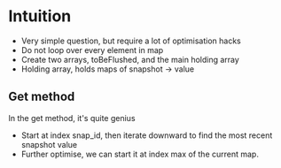 # Intuition
* Very simple question, but require a lot of optimisation hacks
* Do not loop over every element in map
* Create two arrays, toBeFlushed, and the main holding array
* Holding array, holds maps of snapshot -> value
​
## Get method
In the get method, it's quite genius
* Start at index snap_id, then iterate downward to find the most recent snapshot value
* Further optimise, we can start it at index max of the current map.